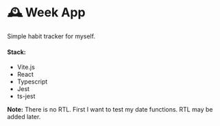 # 🕰️ Week App

Simple habit tracker for myself.

#### Stack:

- Vite.js
- React
- Typescript
- Jest
- ts-jest

**Note:** There is no RTL. First I want to test my date functions. RTL may be added later.

